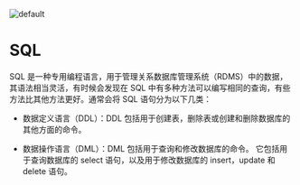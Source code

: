 ![default](https://user-images.githubusercontent.com/5803001/45228854-de88b400-b2f6-11e8-9ab0-d393ed19f21f.png)

# SQL

SQL 是一种专用编程语言，用于管理关系数据库管理系统（RDMS）中的数据，其语法相当灵活，有时候会发现在 SQL 中有多种方法可以编写相同的查询，有些方法比其他方法更好。通常会将 SQL 语句分为以下几类：

- 数据定义语言（DDL）：DDL 包括用于创建表，删除表或创建和删除数据库的其他方面的命令。

- 数据操作语言（DML）：DML 包括用于查询和修改数据库的命令。 它包括用于查询数据库的 select 语句，以及用于修改数据库的 insert，update 和 delete 语句。
